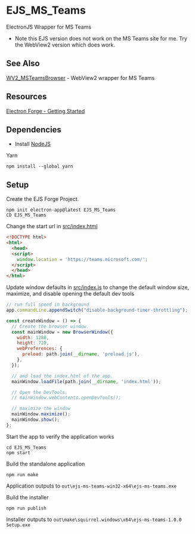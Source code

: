 # EJS_MS_Teams

ElectronJS Wrapper for MS Teams

* Note this EJS version does not work on the MS Teams site for me. Try the WebView2 version which does work.

## See Also

[WV2_MSTeamsBrowser](https://github.com/tgraupmann/WV2_MSTeamsBrowser) - WebView2 wrapper for MS Teams

## Resources

[Electron Forge - Getting Started](https://www.electronforge.io/)

## Dependencies

* Install [NodeJS](https://nodejs.org/)

Yarn

```cli
npm install --global yarn
```

## Setup

Create the EJS Forge Project.

```cli
npm init electron-app@latest EJS_MS_Teams
CD EJS_MS_Teams
```

Change the start url in [src/index.html](src/index.html)

```html
<!DOCTYPE html>
<html>
  <head>
  <script>
    window.location = 'https://teams.microsoft.com/';
  </script>
  </head>
</html>
```

Update window defaults in [src/index.js](src/index.js) to change the default window size, maximize, and disable opening the default dev tools

```js
// run full speed in background
app.commandLine.appendSwitch("disable-background-timer-throttling");

const createWindow = () => {
  // Create the browser window.
  const mainWindow = new BrowserWindow({
    width: 1280,
    height: 720,
    webPreferences: {
      preload: path.join(__dirname, 'preload.js'),
    },
  });

  // and load the index.html of the app.
  mainWindow.loadFile(path.join(__dirname, 'index.html'));

  // Open the DevTools.
  // mainWindow.webContents.openDevTools();

  // maximize the window
  mainWindow.maximize();
  mainWindow.show();
};
```

Start the app to verify the application works

```cli
cd EJS_MS_Teams
npm start
```

Build the standalone application

```cli
npm run make
```

Application outputs to `out\ejs-ms-teams-win32-x64\ejs-ms-teams.exe`

Build the installer

```cli
npm run publish
```

Installer outputs to `out\make\squirrel.windows\x64\ejs-ms-teams-1.0.0 Setup.exe`
